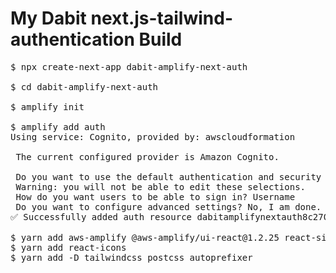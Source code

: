 # My Dabit next.js-tailwind-authentication Build

<pre>
$ npx create-next-app dabit-amplify-next-auth

$ cd dabit-amplify-next-auth

$ amplify init

$ amplify add auth
Using service: Cognito, provided by: awscloudformation
 
 The current configured provider is Amazon Cognito. 
 
 Do you want to use the default authentication and security configuration? Default configuration
 Warning: you will not be able to edit these selections. 
 How do you want users to be able to sign in? Username
 Do you want to configure advanced settings? No, I am done.
✅ Successfully added auth resource dabitamplifynextauth8c270c56 locally

$ yarn add aws-amplify @aws-amplify/ui-react@1.2.25 react-simplemde-editor@4.1.5 react-markdown uuid
$ yarn add react-icons
$ yarn add -D tailwindcss postcss autoprefixer


</pre>
